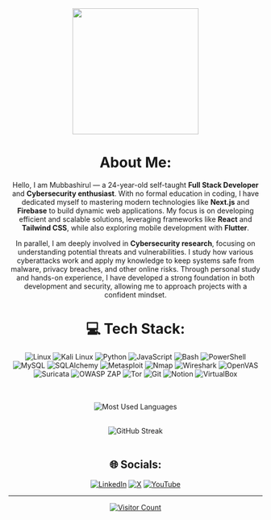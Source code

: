 <div align="center">
  <img height="250" src="https://i.giphy.com/media/v1.Y2lkPTc5MGI3NjExOHRqNnRxNGdiaDNlMGZlaTdkZnJna3E2Z2JhN2hncTZwbTI5NXk1NSZlcD12MV9pbnRlcm5hbF9naWZfYnlfaWQmY3Q9Zw/W3klTgJuKy5vymEoe7/giphy.gif" />
  
  #  About Me:
Hello, I am Mubbashirul — a 24-year-old self-taught **Full Stack Developer** and **Cybersecurity enthusiast**. With no formal education in coding, I have dedicated myself to mastering modern technologies like **Next.js** and **Firebase** to build dynamic web applications. My focus is on developing efficient and scalable solutions, leveraging frameworks like **React** and **Tailwind CSS**, while also exploring mobile development with **Flutter**.

In parallel, I am deeply involved in **Cybersecurity research**, focusing on understanding potential threats and vulnerabilities. I study how various cyberattacks work and apply my knowledge to keep systems safe from malware, privacy breaches, and other online risks. Through personal study and hands-on experience, I have developed a strong foundation in both development and security, allowing me to approach projects with a confident mindset.

  
  # 💻 Tech Stack:
<img src="https://img.shields.io/badge/Linux-%23000000.svg?style=for-the-badge&logo=linux&logoColor=white" alt="Linux"/>
<img src="https://img.shields.io/badge/Kali_Linux-%23black.svg?style=for-the-badge&logo=kali-linux&logoColor=white" alt="Kali Linux"/>
<img src="https://img.shields.io/badge/Python-%233572A0.svg?style=for-the-badge&logo=python&logoColor=white" alt="Python"/>
<img src="https://img.shields.io/badge/JavaScript-%23323330.svg?style=for-the-badge&logo=javascript&logoColor=%23F7DF1E" alt="JavaScript"/>
<img src="https://img.shields.io/badge/Bash-%234EAA25.svg?style=for-the-badge&logo=gnu-bash&logoColor=white" alt="Bash"/>
<img src="https://img.shields.io/badge/PowerShell-%23539168.svg?style=for-the-badge&logo=powershell&logoColor=white" alt="PowerShell"/>
<img src="https://img.shields.io/badge/MySQL-%234479A1.svg?style=for-the-badge&logo=mysql&logoColor=white" alt="MySQL"/>
<img src="https://img.shields.io/badge/SQLAlchemy-%23000000.svg?style=for-the-badge&logo=python&logoColor=white" alt="SQLAlchemy"/>
<img src="https://img.shields.io/badge/Metasploit-%23000000.svg?style=for-the-badge&logo=metasploit&logoColor=white" alt="Metasploit"/>
<img src="https://img.shields.io/badge/Nmap-%23FFB400.svg?style=for-the-badge&logo=nmap&logoColor=white" alt="Nmap"/>
<img src="https://img.shields.io/badge/wireshark-%232B4BDA.svg?style=for-the-badge&logo=wireshark&logoColor=white" alt="Wireshark"/>
<img src="https://img.shields.io/badge/OpenVAS-%23BEBEBE.svg?style=for-the-badge&logo=openvas&logoColor=white" alt="OpenVAS"/>
<img src="https://img.shields.io/badge/Suricata-%236F2C91.svg?style=for-the-badge&logo=suricata&logoColor=white" alt="Suricata"/>
<img src="https://img.shields.io/badge/OWASP_ZAP-%23E03C31.svg?style=for-the-badge&logo=owasp&logoColor=white" alt="OWASP ZAP"/>
<img src="https://img.shields.io/badge/Tor-%23000000.svg?style=for-the-badge&logo=tor-project&logoColor=white" alt="Tor"/>
<img src="https://img.shields.io/badge/Git-%23F05032.svg?style=for-the-badge&logo=git&logoColor=white" alt="Git"/>
<img src="https://img.shields.io/badge/Notion-%23000000.svg?style=for-the-badge&logo=notion&logoColor=white" alt="Notion"/>
<img src="https://img.shields.io/badge/virtualbox-%23000000.svg?style=for-the-badge&logo=virtualbox&logoColor=white" alt="VirtualBox"/>


 
  <br/><br/>
  <img src="https://github-readme-stats.vercel.app/api/top-langs/?username=mubbashirulislam&theme=dark&hide_border=false&layout=compact" alt="Most Used Languages"/>
   <br/><br/>
  
  
  <img src="https://github-readme-streak-stats.herokuapp.com/?user=mubbashirulislam&theme=dark&hide_border=false" alt="GitHub Streak"/>
  <br/><br/>

  
  
  ## 🌐 Socials:
  <a href="https://linkedin.com/in/mubbashirul-islam"><img src="https://img.shields.io/badge/LinkedIn-%230077B5.svg?logo=linkedin&logoColor=white" alt="LinkedIn"/></a>
  <a href="https://twitter.com/Gx9rooster"><img src="https://img.shields.io/badge/X-%23000000.svg?logo=Twitter&logoColor=white" alt="X"/></a>
  <a href="https://youtube.com/@diafan1s?si=_X9Co5RideK725Ca"><img src="https://img.shields.io/badge/YouTube-%23FF0000.svg?logo=YouTube&logoColor=white" alt="YouTube"/></a>

  
  ---
  <a href="https://visitcount.itsvg.in"><img src="https://visitcount.itsvg.in/api?id=mubbashirulislam&icon=0&color=0" alt="Visitor Count"/></a>
</div>
